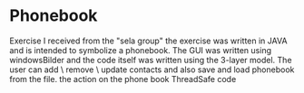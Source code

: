 # Phonebook
Exercise I received from the "sela group" 
the exercise was written in JAVA and is intended to symbolize a phonebook.
The GUI was written using windowsBilder and the code itself was written using the 3-layer model.
The user can add \ remove \ update contacts and also save and load phonebook from the file. 
the action on the phone book ThreadSafe code
